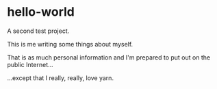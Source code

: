 # hello-world
A second test project.

This is me writing some things about myself.

That is as much personal information and I'm prepared to put out on the public Internet...

...except that I really, really, love yarn.
